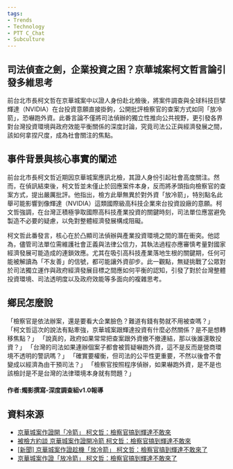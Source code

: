 ```yaml
---
tags:
- Trends
- Technology
- PTT C_Chat
- Subculture
---
```


## 司法偵查之劍，企業投資之困？京華城案柯文哲言論引發多維思考

前台北市長柯文哲在京華城案中以證人身份赴北檢後，將案件調查與全球科技巨擘輝達（NVIDIA）在台投資意願直接掛鉤，公開批評檢察官的查案方式如同「放冷箭」，恐嚇跑外資。此番言論不僅將司法偵辦的獨立性推向公共視野，更引發各界對台灣投資環境與政府效能平衡關係的深度討論，究竟司法公正與經濟發展之間，該如何拿捏尺度，成為社會關注的焦點。

## 事件背景與核心事實的闡述

前台北市長柯文哲近期因京華城案應訊北檢，其證人身份引起社會高度關注。然而，在偵訊結束後，柯文哲並未僅止於回應案件本身，反而將矛頭指向檢察官的查案方式，提出嚴厲批評。他指出，檢方此舉無異於對外資「放冷箭」，特別點名此舉可能影響到像輝達（NVIDIA）這類國際級高科技企業來台投資設廠的意願。柯文哲強調，在台灣正積極爭取國際高科技產業投資的關鍵時刻，司法單位應當避免製造不必要的疑慮，以免對整體經濟發展構成阻礙。

柯文哲此番發言，核心在於凸顯司法偵辦與產業投資環境之間的潛在衝突。他認為，儘管司法單位需維護社會正義與法律公信力，其執法過程亦應審慎考量對國家經濟發展可能造成的連鎖效應。尤其在吸引高科技產業落地生根的關鍵期，任何可能被解讀為「不友善」的信號，都可能讓外資卻步。此一觀點，無疑挑戰了公眾對於司法獨立運作與政府經濟發展目標之間應如何平衡的認知，引發了對於台灣整體投資環境、司法透明度以及政府效能等多面向的複雜思考。

## 鄉民怎麼說

「檢察官是依法辦案，還是要看大企業臉色？難道有錢有勢就不用被查嗎？」
「柯文哲這次的說法有點牽強，京華城案跟輝達投資有什麼必然關係？是不是想轉移焦點？」
「說真的，政府如果常常把查案跟外資撤不撤連結，那以後誰還敢投資？」
「台灣的司法如果連辦個案子都會被質疑嚇跑外資，這不是反而是營商環境不透明的警訊嗎？」
「確實要權衡，但司法的公平性更重要，不然以後會不會變成以經濟為由干預司法？」
「檢察官按照程序偵辦，如果嚇跑外資，是不是也該檢討是不是台灣的法律環境本身就有問題？」

#### 作者:燭影撰寫-深度調查組v1.0報導

## 資料來源

- [京華城案作證開「冷箭」 柯文哲：檢察官搞到輝達不敢來](https://www.chinatimes.com/realtimenews/20241007002037-260407?chdtv)
- [被檢方約談 京華城案作證開冷箭 柯文哲：檢察官搞到輝達不敢來](https://news.ltn.com.tw/news/politics/breakingnews/4804364)
- [[新聞] 京華城案作證趁機「放冷箭」 柯文哲：檢察官搞到輝達不敢來了](https://www.pttweb.cc/bbs/Gossiping/M.1759831503.A.C8F)
- [京華城案作證「放冷箭」 柯文哲：檢察官搞到輝達不敢來了](https://www.youtube.com/watch?v=kY3hT4H8Fk8)